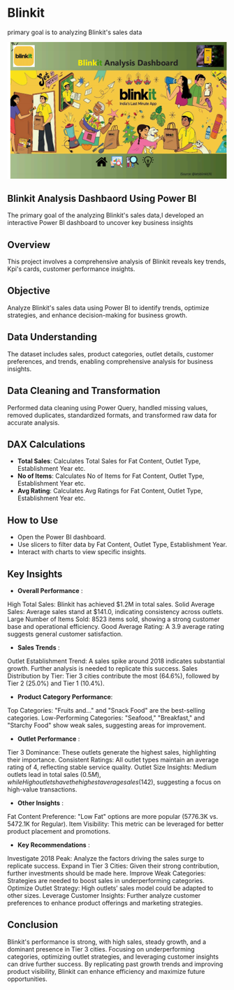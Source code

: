 # Blinkit

 primary goal is to analyzing Blinkit's sales data

 
![Dashboard Image](https://raw.githubusercontent.com/vip-99/Blinkit-Analysis-Power-BI/main/Screenshot%20(146).png)




## Blinkit Analysis Dashbaord Using Power BI

The primary goal of the analyzing Blinkit's sales data,I developed an interactive Power BI dashboard to uncover key business insights






## Overview
This project involves a comprehensive analysis of Blinkit reveals key trends, Kpi's cards, customer performance insights.




## Objective
Analyze Blinkit's sales data using Power BI to identify trends, optimize strategies, and enhance decision-making for business growth.




## Data Understanding
The dataset includes sales, product categories, outlet details, customer preferences, and trends, enabling comprehensive analysis for business insights.




## Data Cleaning and Transformation
Performed data cleaning using Power Query, handled missing values, removed duplicates, standardized formats, and transformed raw data for accurate analysis.






## DAX Calculations
- **Total Sales**: Calculates Total Sales for Fat Content, Outlet Type, Establishment Year etc.
- **No of Items**: Calculates No of Items for Fat Content, Outlet Type, Establishment Year etc.
- **Avg Rating**: Calculates Avg Ratings for Fat Content, Outlet Type, Establishment Year etc.




## How to Use
- Open the Power BI dashboard.
- Use slicers to filter data by Fat Content, Outlet Type, Establishment Year.
- Interact with charts to view specific insights.



## Key Insights

- **Overall Performance** :
  
High Total Sales: Blinkit has achieved $1.2M in total sales.
Solid Average Sales: Average sales stand at $141.0, indicating consistency across outlets.
Large Number of Items Sold: 8523 items sold, showing a strong customer base and operational efficiency.
Good Average Rating: A 3.9 average rating suggests general customer satisfaction.


- **Sales Trends** :
  
Outlet Establishment Trend: A sales spike around 2018 indicates substantial growth. Further analysis is needed to replicate this success.
Sales Distribution by Tier: Tier 3 cities contribute the most (64.6%), followed by Tier 2 (25.0%) and Tier 1 (10.4%).


- **Product Category Performance**:
  
Top Categories: "Fruits and..." and "Snack Food" are the best-selling categories.
Low-Performing Categories: "Seafood," "Breakfast," and "Starchy Food" show weak sales, suggesting areas for improvement.


- **Outlet Performance** :
  
Tier 3 Dominance: These outlets generate the highest sales, highlighting their importance.
Consistent Ratings: All outlet types maintain an average rating of 4, reflecting stable service quality.
Outlet Size Insights: Medium outlets lead in total sales ($0.5M), while High outlets have the highest average sales ($142), suggesting a focus on high-value transactions.


- **Other Insights** :
  
Fat Content Preference: "Low Fat" options are more popular (5776.3K vs. 5472.1K for Regular).
Item Visibility: This metric can be leveraged for better product placement and promotions.


- **Key Recommendations** :
  
Investigate 2018 Peak: Analyze the factors driving the sales surge to replicate success.
Expand in Tier 3 Cities: Given their strong contribution, further investments should be made here.
Improve Weak Categories: Strategies are needed to boost sales in underperforming categories.
Optimize Outlet Strategy: High outlets’ sales model could be adapted to other sizes.
Leverage Customer Insights: Further analyze customer preferences to enhance product offerings and marketing strategies.










## Conclusion

Blinkit's performance is strong, with high sales, steady growth, and a dominant presence in Tier 3 cities. Focusing on underperforming categories, optimizing outlet strategies, and leveraging customer insights can drive further success. By replicating past growth trends and improving product visibility, Blinkit can enhance efficiency and maximize future opportunities.
























































































